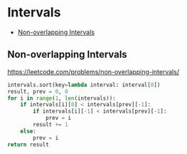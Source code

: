 # Intervals

+ [Non-overlapping Intervals](#non-overlapping-intervals)
<!---->
## Non-overlapping Intervals

https://leetcode.com/problems/non-overlapping-intervals/

```python
intervals.sort(key=lambda interval: interval[0])
result, prev = 0, 0
for i in range(1, len(intervals)):
    if intervals[i][0] < intervals[prev][-1]:
        if intervals[i][-1] < intervals[prev][-1]:
            prev = i
        result += 1
    else:
        prev = i
return result
```